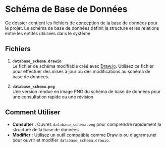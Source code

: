 # Schéma de Base de Données

Ce dossier contient les fichiers de conception de la base de données pour le projet. Le schéma de base de données définit la structure et les relations entre les entités utilisées dans le système.

## Fichiers

1. **`database_schema.drawio`**  
   Le fichier de schéma modifiable créé avec [Draw.io](https://app.diagrams.net/). Utilisez ce fichier pour effectuer des mises à jour ou des modifications au schéma de base de données.

2. **`database_schema.png`**  
   Une version rendue en image PNG du schéma de base de données pour une consultation rapide ou une révision.

## Comment Utiliser
- **Consulter** : Ouvrez `database_schema.png` pour comprendre rapidement la structure de la base de données.
- **Modifier** : Utilisez un outil compatible comme Draw.io ou diagrams.net pour ouvrir et modifier `database_schema.drawio`.
